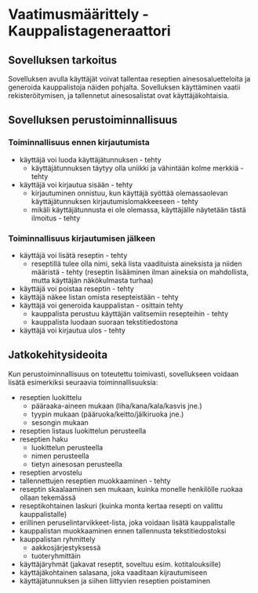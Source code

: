 # Vaatimusmäärittely - Kauppalistageneraattori

## Sovelluksen tarkoitus

Sovelluksen avulla käyttäjät voivat tallentaa reseptien ainesosaluetteloita ja generoida kauppalistoja näiden pohjalta. Sovelluksen käyttäminen vaatii rekisteröitymisen, ja tallennetut ainesosalistat ovat käyttäjäkohtaisia.

## Sovelluksen perustoiminnallisuus

### Toiminnallisuus ennen kirjautumista

* käyttäjä voi luoda käyttäjätunnuksen - tehty
	* käyttäjätunnuksen täytyy olla uniikki ja vähintään kolme merkkiä - tehty
* käyttäjä voi kirjautua sisään - tehty
	* kirjautuminen onnistuu, kun käyttäjä syöttää olemassaolevan käyttäjätunnuksen kirjautumislomakkeeseen - tehty
	* mikäli käyttäjätunnusta ei ole olemassa, käyttäjälle näytetään tästä ilmoitus - tehty

### Toiminnallisuus kirjautumisen jälkeen

* käyttäjä voi lisätä reseptin - tehty
	* reseptillä tulee olla nimi, sekä lista vaadituista aineksista ja niiden määristä - tehty (reseptin lisääminen ilman aineksia on mahdollista, mutta käyttäjän näkökulmasta turhaa)
* käyttäjä voi poistaa reseptin - tehty
* käyttäjä näkee listan omista resepteistään - tehty
* käyttäjä voi generoida kauppalistan - osittain tehty
	* kauppalista perustuu käyttäjän valitsemiin resepteihin - tehty
	* kauppalista luodaan suoraan tekstitiedostona
* käyttäjä voi kirjautua ulos - tehty

## Jatkokehitysideoita

Kun perustoiminnallisuus on toteutettu toimivasti, sovellukseen voidaan lisätä esimerkiksi seuraavia toiminnallisuuksia:

* reseptien luokittelu
	* pääraaka-aineen mukaan (liha/kana/kala/kasvis jne.)
	* tyypin mukaan (pääruoka/keitto/jälkiruoka jne.)
	* sesongin mukaan
* reseptien listaus luokittelun perusteella
* reseptien haku
	* luokittelun perusteella
	* nimen perusteella
	* tietyn ainesosan perusteella
* reseptien arvostelu
* tallennettujen reseptien muokkaaminen - tehty
* reseptin skaalaaminen sen mukaan, kuinka monelle henkilölle ruokaa ollaan tekemässä
* reseptikohtainen laskuri (kuinka monta kertaa resepti on valittu kauppalistalle)
* erillinen peruselintarvikkeet-lista, joka voidaan lisätä kauppalistalle
* kauppalistan muokkaaminen ennen tallennusta tekstitiedostoksi
* kauppalistan ryhmittely
	* aakkosjärjestyksessä
	* tuoteryhmittäin
* käyttäjäryhmät (jakavat reseptit, soveltuu esim. kotitalouksille)
* käyttäjäkohtainen salasana, joka vaaditaan kijrautumiseen
* käyttäjätunnuksen ja siihen liittyvien reseptien poistaminen
